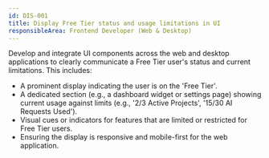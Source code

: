 ```yaml
---
id: DIS-001
title: Display Free Tier status and usage limitations in UI
responsibleArea: Frontend Developer (Web & Desktop)
---
```

Develop and integrate UI components across the web and desktop applications to clearly communicate a Free Tier user's status and current limitations. This includes:
*   A prominent display indicating the user is on the 'Free Tier'.
*   A dedicated section (e.g., a dashboard widget or settings page) showing current usage against limits (e.g., '2/3 Active Projects', '15/30 AI Requests Used').
*   Visual cues or indicators for features that are limited or restricted for Free Tier users.
*   Ensuring the display is responsive and mobile-first for the web application.